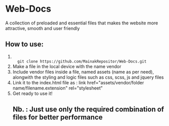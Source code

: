 # Web-Docs
A collection of preloaded and essential files that makes the website more attractive, smooth and user friendly


## How to use:
<ol>
  <li>
<code>
  git clone https://github.com/MainakRepositor/Web-Docs.git
</code>
  </li>
  <li>Make a file in the local device with the name vendor</li>
  <li>Include vendor files inside a file, named assets (name as per need), alongwith the styling and logic files such as css, scss, js and jquery files</li>
  <li>Link it to the index.html file as : link href="assets/vendor/folder name/filename.extension" rel="stylesheet"</li>
  <li>Get ready to use it!</li>
  
## Nb. : Just use only the required combination of files for better performance
